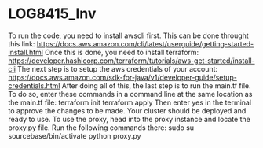 # LOG8415_Inv
To run the code, you need to install awscli first. This can be done throught this link:
https://docs.aws.amazon.com/cli/latest/userguide/getting-started-install.html
Once this is done, you need to install terraform:
https://developer.hashicorp.com/terraform/tutorials/aws-get-started/install-cli
The next step is to setup the aws credentials of your account:
https://docs.aws.amazon.com/sdk-for-java/v1/developer-guide/setup-credentials.html
After doing all of this, the last step is to run the main.tf file. To do so, enter these commands in a command line at the same location as the main.tf file:
terraform init
terraform apply
Then enter yes in the terminal to approve the changes to be made.
Your cluster should be deployed and ready to use.
To use the proxy, head into the proxy instance and locate the proxy.py file. Run the following commands there:
sudo su
sourcebase/bin/activate
python proxy.py
